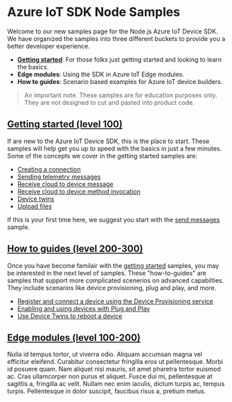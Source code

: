# Azure IoT SDK Node Samples

Welcome to our new samples page for the Node.js Azure IoT Device SDK. We have organized the samples into three different buckets to provide you a better developer experience.

- **[Getting started](./getting_started)**: For those folks just getting started and looking to learn the basics. 
- **Edge modules**: Using the SDK in Azure IoT Edge modules.
- **How to guides**: Scenario based examples for Azure IoT device builders.

> An important note. These samples are for education purposes only. They are not designed to cut and pasted into product code.

## [Getting started (level 100)](./getting_started)

If are new to the Azure IoT Device SDK, this is the place to start. These samples will help get you up to speed with the basics in just a few minutes. Some of the concepts we cover in the getting started samples are:

- [Creating a connection](./getting_started/connections)
- [Sending telemetry messages](./getting_started/send_messages)
- [Receive cloud to device message](./getting_started/receive_messages)
- [Receive cloud to device method invocation](./getting_started/receive_method_invocation)
- [Device twins](getting_started/device_twins)
- [Upload files](./getting_started/upload_files)

If this is your first time here, we suggest you start with the [send messages](./getting_started/send_messages) sample.

## [How to guides (level 200-300)](./how_to_guides)

Once you have become familair with the [getting started](getting_started) samples, you may be interested in the next level of samples. These "how-to-guides" are samples that support more complicated scenerios on advanced capabilties. They include scenarios like device provisioning, plug and play, and more.

- [Register and connect a device using the Device Provisioning service](./how_to_guides/device_provisioning)
- [Enabling and using devices with Plug and Play](./how_to_guides/plug_and_play)
- [Use Device Twins to reboot a device](./how_to_guides/device_reboot)

## [Edge modules (level 100-200)](./edge_modules)

Nulla id tempus tortor, ut viverra odio. Aliquam accumsan magna vel efficitur eleifend. Curabitur consectetur fringilla eros ut pellentesque. Morbi id posuere quam. Nam aliquet nisi mauris, sit amet pharetra tortor euismod ac. Cras ullamcorper non purus et aliquet. Fusce dui mi, pellentesque at sagittis a, fringilla ac velit. Nullam nec enim iaculis, dictum turpis ac, tempus turpis. Pellentesque in dolor suscipit, faucibus risus a, pretium metus.